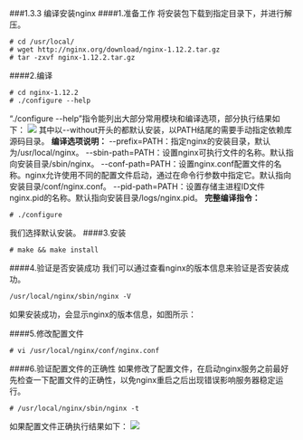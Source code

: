 ###1.3.3 编译安装nginx
####1.准备工作
将安装包下载到指定目录下，并进行解压。
```
# cd /usr/local/
# wget http://nginx.org/download/nginx-1.12.2.tar.gz
# tar -zxvf nginx-1.12.2.tar.gz
```
####2.编译
```
# cd nginx-1.12.2
# ./configure --help
```
“./configure --help”指令能列出大部分常用模块和编译选项，部分执行结果如下：
![](/assets/QQ截图20180119135728.png)
其中以--without开头的都默认安装，以PATH结尾的需要手动指定依赖库源码目录。
**编译选项说明：**
--prefix=PATH：指定nginx的安装目录，默认为/usr/local/nginx。
--sbin-path=PATH：设置nginx可执行文件的名称。默认指向安装目录/sbin/nginx。
--conf-path=PATH：设置nginx.conf配置文件的名称。nginx允许使用不同的配置文件启动，通过在命令行参数中指定它。默认指向安装目录/conf/nginx.conf。
--pid-path=PATH：设置存储主进程ID文件nginx.pid的名称。默认指向安装目录/logs/nginx.pid。
**完整编译指令：**
```
# ./configure
```
我们选择默认安装。
####3.安装
```
# make && make install
```
####4.验证是否安装成功
我们可以通过查看nginx的版本信息来验证是否安装成功。
```
/usr/local/nginx/sbin/nginx -V
```
如果安装成功，会显示nginx的版本信息，如图所示：

####5.修改配置文件
```
# vi /usr/local/nginx/conf/nginx.conf
```
####6.验证配置文件的正确性
如果修改了配置文件，在启动nginx服务之前最好先检查一下配置文件的正确性，以免nginx重启之后出现错误影响服务器稳定运行。
```
# /usr/local/nginx/sbin/nginx -t
```
如果配置文件正确执行结果如下：
![](/assets/QQ截图20180119160647.png)
